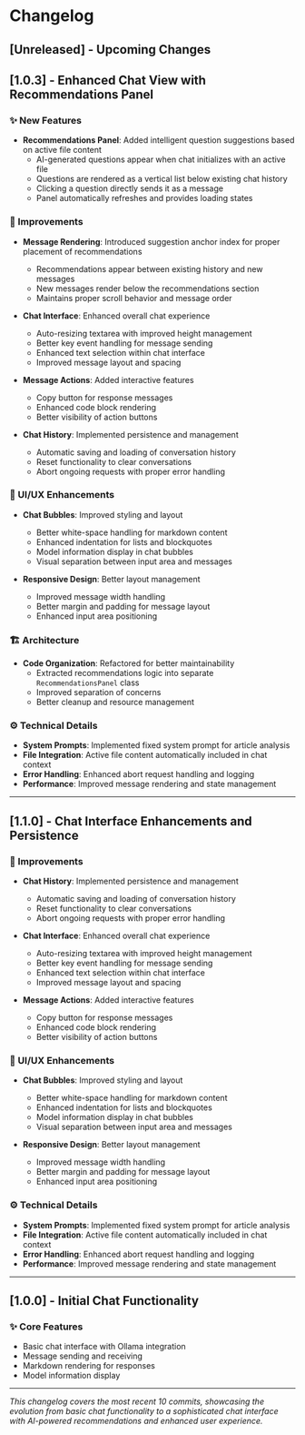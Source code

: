 # Changelog

## [Unreleased] - Upcoming Changes

## [1.0.3] - Enhanced Chat View with Recommendations Panel

### ✨ New Features
- **Recommendations Panel**: Added intelligent question suggestions based on active file content
  - AI-generated questions appear when chat initializes with an active file
  - Questions are rendered as a vertical list below existing chat history
  - Clicking a question directly sends it as a message
  - Panel automatically refreshes and provides loading states

### 🔧 Improvements
- **Message Rendering**: Introduced suggestion anchor index for proper placement of recommendations
  - Recommendations appear between existing history and new messages
  - New messages render below the recommendations section
  - Maintains proper scroll behavior and message order

- **Chat Interface**: Enhanced overall chat experience
  - Auto-resizing textarea with improved height management
  - Better key event handling for message sending
  - Enhanced text selection within chat interface
  - Improved message layout and spacing

- **Message Actions**: Added interactive features
  - Copy button for response messages
  - Enhanced code block rendering
  - Better visibility of action buttons

- **Chat History**: Implemented persistence and management
  - Automatic saving and loading of conversation history
  - Reset functionality to clear conversations
  - Abort ongoing requests with proper error handling

### 🎨 UI/UX Enhancements
- **Chat Bubbles**: Improved styling and layout
  - Better white-space handling for markdown content
  - Enhanced indentation for lists and blockquotes
  - Model information display in chat bubbles
  - Visual separation between input area and messages

- **Responsive Design**: Better layout management
  - Improved message width handling
  - Better margin and padding for message layout
  - Enhanced input area positioning

### 🏗️ Architecture
- **Code Organization**: Refactored for better maintainability
  - Extracted recommendations logic into separate `RecommendationsPanel` class
  - Improved separation of concerns
  - Better cleanup and resource management

### ⚙️ Technical Details
- **System Prompts**: Implemented fixed system prompt for article analysis
- **File Integration**: Active file content automatically included in chat context
- **Error Handling**: Enhanced abort request handling and logging
- **Performance**: Improved message rendering and state management

---

## [1.1.0] - Chat Interface Enhancements and Persistence

### 🔧 Improvements
- **Chat History**: Implemented persistence and management
  - Automatic saving and loading of conversation history
  - Reset functionality to clear conversations
  - Abort ongoing requests with proper error handling

- **Chat Interface**: Enhanced overall chat experience
  - Auto-resizing textarea with improved height management
  - Better key event handling for message sending
  - Enhanced text selection within chat interface
  - Improved message layout and spacing

- **Message Actions**: Added interactive features
  - Copy button for response messages
  - Enhanced code block rendering
  - Better visibility of action buttons

### 🎨 UI/UX Enhancements
- **Chat Bubbles**: Improved styling and layout
  - Better white-space handling for markdown content
  - Enhanced indentation for lists and blockquotes
  - Model information display in chat bubbles
  - Visual separation between input area and messages

- **Responsive Design**: Better layout management
  - Improved message width handling
  - Better margin and padding for message layout
  - Enhanced input area positioning

### ⚙️ Technical Details
- **System Prompts**: Implemented fixed system prompt for article analysis
- **File Integration**: Active file content automatically included in chat context
- **Error Handling**: Enhanced abort request handling and logging
- **Performance**: Improved message rendering and state management

---

## [1.0.0] - Initial Chat Functionality

### ✨ Core Features
- Basic chat interface with Ollama integration
- Message sending and receiving
- Markdown rendering for responses
- Model information display

---

*This changelog covers the most recent 10 commits, showcasing the evolution from basic chat functionality to a sophisticated chat interface with AI-powered recommendations and enhanced user experience.*
